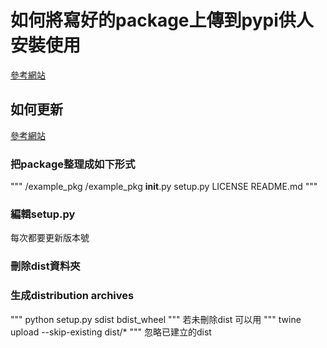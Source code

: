 # 如何將寫好的package上傳到pypi供人安裝使用

[參考網站](https://medium.com/%E8%B3%87%E5%B7%A5%E7%AD%86%E8%A8%98/%E6%89%93%E5%8C%85python-module-%E5%88%B0pypi-%E4%B8%8A-aef1f73e1774)

## 如何更新
[參考網站](https://ganjinzero.github.io/2019/01/17/%E5%9C%A8PyPI%E4%B8%8A%E5%8F%91%E5%B8%83%E5%B9%B6%E6%9B%B4%E6%96%B0%E8%87%AA%E5%B7%B1%E7%9A%84python-package/)
### 把package整理成如下形式
"""
/example_pkg
  /example_pkg
    __init__.py
  setup.py
  LICENSE
  README.md
"""

### 編輯setup.py
每次都要更新版本號

### 刪除dist資料夾

### 生成distribution archives
"""
python setup.py sdist bdist_wheel
"""
若未刪除dist 可以用
"""
twine upload --skip-existing dist/*
"""
忽略已建立的dist
